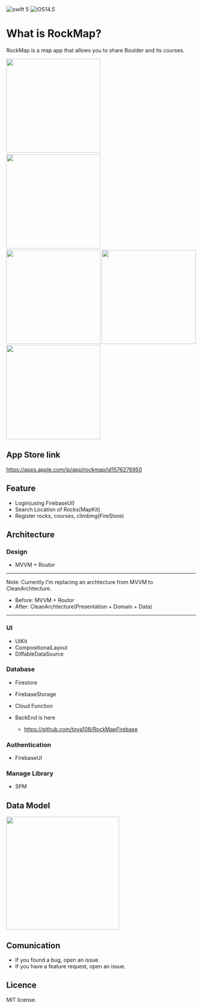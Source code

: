 ![swift 5](https://img.shields.io/badge/Swift-5-blue) 
![iOS14.5](https://img.shields.io/badge/iOS-14.5-blue)

# What is RockMap?
RockMap is a map app that allows you to share Boulder and its courses.

<img src="https://user-images.githubusercontent.com/44093643/125480570-590c49fc-9643-42d2-b894-4035c4b742a8.PNG" width="250">　
<img src="https://user-images.githubusercontent.com/44093643/125480595-806e3866-2a0d-47cb-b133-bd870f0d94ac.PNG" width="250">　
<img src="https://user-images.githubusercontent.com/44093643/125480630-23bf1373-ddd8-44ee-abce-769234198d5d.PNG" width="250">
<img src="https://user-images.githubusercontent.com/44093643/125480678-a3cc1762-1beb-4e9f-b98e-a603a3aabc39.PNG" width="250">
<img src="https://user-images.githubusercontent.com/44093643/125480918-ae6ce164-6b50-4fa8-baa3-0464440d63fd.PNG" width="250">

## App Store link
https://apps.apple.com/jp/app/rockmap/id1576276950

## Feature
* Login(using FirebaseUI)
* Search Location of Rocks(MapKit)
* Register rocks, courses, climbing(FireStore)

## Architecture
### Design
* MVVM + Routor

---
Note: Currently I'm replacing an archtecture from MVVM to CleanArchtecture.

- Before: MVVM + Routor
- After: CleanArchtecture(Presentation + Domain + Data)

---

### UI
* UIKit
* CompositionalLayout
* DiffableDataSource

### Database
* Firestore
* FirebaseStorage
* Cloud Function

* BackEnd is here
  * https://github.com/toya108/RockMapFirebase

### Authentication
* FirebaseUI 

### Manage Library
- SPM     

## Data Model

<img src="https://user-images.githubusercontent.com/44093643/119843554-a0b69880-bf42-11eb-970d-dfba516a2e0a.png" width="300">

## Comunication
* If you found a bug, open an issue.
* If you have a feature request, open an issue.

## Licence
MIT license.

